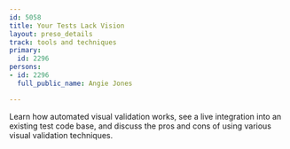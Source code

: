 ```yaml
---
id: 5058
title: Your Tests Lack Vision
layout: preso_details
track: tools and techniques
primary:
  id: 2296
persons:
- id: 2296
  full_public_name: Angie Jones

---
```

Learn how automated visual validation works, see a live integration into an existing test code base, and discuss the pros and cons of using various visual validation techniques.